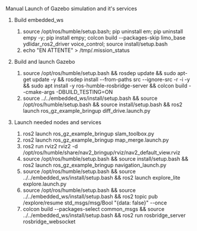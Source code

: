 Manual Launch of Gazebo simulation and it's services

1. Build embedded_ws
   1. source /opt/ros/humble/setup.bash; pip uninstall em; pip uninstall empy -y; pip install empy; colcon build --packages-skip limo_base ydlidar_ros2_driver voice_control; source install/setup.bash
   2. echo "EN ATTENTE" > /tmp/.mission_status

2. Build and launch Gazebo
   1. source /opt/ros/humble/setup.bash && rosdep update    && sudo apt-get update -y    && rosdep install --from-paths src --ignore-src -r -i -y    && sudo apt install -y ros-humble-rosbridge-server    && colcon build --cmake-args -DBUILD_TESTING=ON
   2. source ../../embedded_ws/install/setup.bash && source /opt/ros/humble/setup.bash && source install/setup.bash && ros2 launch ros_gz_example_bringup diff_drive.launch.py

3. Launch needed nodes and services
   1. ros2 launch ros_gz_example_bringup slam_toolbox.py
   2. ros2 launch ros_gz_example_bringup map_merge.launch.py
   3. ros2 run rviz2 rviz2 -d /opt/ros/humble/share/nav2_bringup/rviz/nav2_default_view.rviz
   4. source /opt/ros/humble/setup.bash && source install/setup.bash && ros2 launch ros_gz_example_bringup navigation_launch.py
   5. source /opt/ros/humble/setup.bash && source ../../embedded_ws/install/setup.bash && ros2 launch explore_lite explore.launch.py
   6. source /opt/ros/humble/setup.bash && source ../../embedded_ws/install/setup.bash && ros2 topic pub /explore/resume std_msgs/msg/Bool "{data: false}" --once
   7. colcon build --packages-select common_msgs && source ../../embedded_ws/install/setup.bash && ros2 run rosbridge_server rosbridge_websocket
